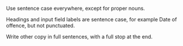 Use sentence case everywhere, except for proper nouns.

Headings and input field labels are sentence case, for example Date of offence, but not punctuated. 

Write other copy in full sentences, with a full stop at the end.
